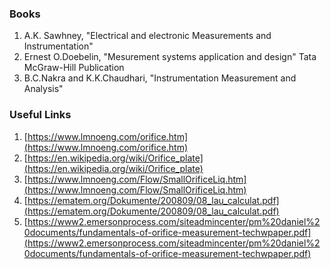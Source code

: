 ### Books
1. A.K. Sawhney, "Electrical and electronic Measurements and Instrumentation"
2. Ernest O.Doebelin, "Mesurement systems application and design" Tata McGraw-Hill Publication
3. B.C.Nakra and K.K.Chaudhari, "Instrumentation Measurement and Analysis"

### Useful Links
1. [https://www.lmnoeng.com/orifice.htm](https://www.lmnoeng.com/orifice.htm)
2. [https://en.wikipedia.org/wiki/Orifice_plate](https://en.wikipedia.org/wiki/Orifice_plate)
3. [https://www.lmnoeng.com/Flow/SmallOrificeLiq.htm](https://www.lmnoeng.com/Flow/SmallOrificeLiq.htm)
4. [https://ematem.org/Dokumente/200809/08_lau_calculat.pdf](https://ematem.org/Dokumente/200809/08_lau_calculat.pdf)
5. [https://www2.emersonprocess.com/siteadmincenter/pm%20daniel%20documents/fundamentals-of-orifice-measurement-techwpaper.pdf](https://www2.emersonprocess.com/siteadmincenter/pm%20daniel%20documents/fundamentals-of-orifice-measurement-techwpaper.pdf)
